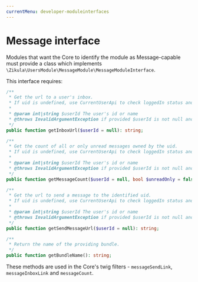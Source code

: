 ```yaml
---
currentMenu: developer-moduleinterfaces
---
```

# Message interface

Modules that want the Core to identify the module as Message-capable must provide a class which implements
`\Zikula\UsersModule\MessageModule\MessageModuleInterface`.

This interface requires:

```php
/**
 * Get the url to a user's inbox.
 * If uid is undefined, use CurrentUserApi to check loggedIn status and obtain and use the current user's uid
 *
 * @param int|string $userId The user's id or name
 * @throws InvalidArgumentException if provided $userId is not null and invalid
 */
public function getInboxUrl($userId = null): string;

/**
 * Get the count of all or only unread messages owned by the uid.
 * If uid is undefined, use CurrentUserApi to check loggedIn status and obtain and use the current user's uid
 *
 * @param int|string $userId The user's id or name
 * @throws InvalidArgumentException if provided $userId is not null and invalid
 */
public function getMessageCount($userId = null, bool $unreadOnly = false): int;

/**
 * Get the url to send a message to the identified uid.
 * If uid is undefined, use CurrentUserApi to check loggedIn status and obtain and use the current user's uid
 *
 * @param int|string $userId The user's id or name
 * @throws InvalidArgumentException if provided $userId is not null and invalid
 */
public function getSendMessageUrl($userId = null): string;

/**
 * Return the name of the providing bundle.
 */
public function getBundleName(): string;
```

These methods are used in the Core's twig filters - `messageSendLink`, `messageInboxLink` and `messageCount`.
